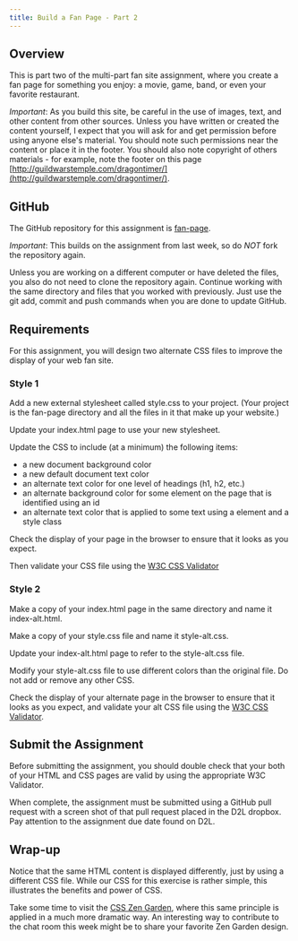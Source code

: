 ```yaml
---
title: Build a Fan Page - Part 2
---
```


## Overview
This is part two of the multi-part fan site assignment, where you create a fan page for something you enjoy: a movie, game, band, or even your favorite restaurant.  

*Important*: As you build this site, be careful in the use of images, text, and other content from other sources. Unless you have written or created the content yourself, I expect that you will ask for and get permission before using anyone else's material. You should note such permissions near the content or place it in the footer. You should also note copyright of others materials - for example, note the footer on this page [http://guildwarstemple.com/dragontimer/](http://guildwarstemple.com/dragontimer/).

## GitHub
The GitHub repository for this assignment is [fan-page](https://github.com/htc-ccis1301/fan-page).

*Important*: This builds on the assignment from last week, so do *NOT* fork the repository again.

Unless you are working on a different computer or have deleted the files, you also do not need to clone the repository again. Continue working with the same directory and files that you worked with previously. Just use the git add, commit and push commands when you are done to update GitHub.

## Requirements
For this assignment, you will design two alternate CSS files to improve the display of your web fan site.  

### Style 1
Add a new external stylesheet called style.css to your project. (Your project is the fan-page directory and all the files in it that make up your website.)

Update your index.html page to use your new stylesheet.

Update the CSS to include (at a minimum) the following items:

- a new document background color
- a new default document text color
- an alternate text color for one level of headings (h1, h2, etc.)
- an alternate background color for some element on the page that is identified using an id
- an alternate text color that is applied to some text using a <span> element and a style class

Check the display of your page in the browser to ensure that it looks as you expect.

Then validate your CSS file using the [W3C CSS Validator](https://jigsaw.w3.org/css-validator/)

### Style 2
Make a copy of your index.html page in the same directory and name it index-alt.html.

Make a copy of your style.css file and name it style-alt.css.

Update your index-alt.html page to refer to the style-alt.css file.

Modify your style-alt.css file to use different colors than the original file.  Do not add or remove any other CSS.

Check the display of your alternate page in the browser to ensure that it looks as you expect, and validate your alt CSS file using the [W3C CSS Validator](https://jigsaw.w3.org/css-validator/).


## Submit the Assignment
Before submitting the assignment, you should double check that your both of your HTML and CSS pages are valid by using the appropriate W3C Validator.  

When complete, the assignment must be submitted using a GitHub pull request with a screen shot of that pull request placed in the D2L dropbox.  Pay attention to the assignment due date found on D2L.


## Wrap-up
Notice that the same HTML content is displayed differently, just by using a different CSS file. While our CSS for this exercise is rather simple, this illustrates the benefits and power of CSS.

Take some time to visit the [CSS Zen Garden](http://www.csszengarden.com/), where this same principle is applied in a much more dramatic way. An interesting way to contribute to the chat room this week might be to share your favorite Zen Garden design.
